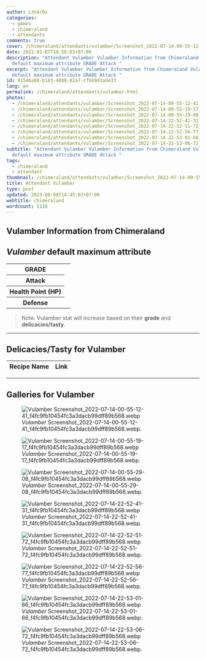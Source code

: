 ```yaml
---
author: L3n4r0x
categories:
  - games
  - chimeraland
  - attendants
comments: true
cover: /chimeraland/attendants/vulamber/Screenshot_2022-07-14-00-55-12-41_f4fc9fb10454fc3a3dacb99dff89b568.webp
date: 2022-01-07T18:56:03+07:00
description: "Attendant Vulamber Vulamber Information from Chimeraland Vulamber
  default maximum attribute GRADE Attack "
excerpt: "Attendant Vulamber Vulamber Information from Chimeraland Vulamber
  default maximum attribute GRADE Attack "
id: 91546a08-b183-4888-82a7-cf6b9d1ade33
lang: en
permalink: /chimeraland/attendants/vulamber.html
photos:
  - /chimeraland/attendants/vulamber/Screenshot_2022-07-14-00-55-12-41_f4fc9fb10454fc3a3dacb99dff89b568.webp
  - /chimeraland/attendants/vulamber/Screenshot_2022-07-14-00-55-19-17_f4fc9fb10454fc3a3dacb99dff89b568.webp
  - /chimeraland/attendants/vulamber/Screenshot_2022-07-14-00-55-29-08_f4fc9fb10454fc3a3dacb99dff89b568.webp
  - /chimeraland/attendants/vulamber/Screenshot_2022-07-14-22-52-41-31_f4fc9fb10454fc3a3dacb99dff89b568.webp
  - /chimeraland/attendants/vulamber/Screenshot_2022-07-14-22-52-51-72_f4fc9fb10454fc3a3dacb99dff89b568.webp
  - /chimeraland/attendants/vulamber/Screenshot_2022-07-14-22-52-56-77_f4fc9fb10454fc3a3dacb99dff89b568.webp
  - /chimeraland/attendants/vulamber/Screenshot_2022-07-14-22-53-01-66_f4fc9fb10454fc3a3dacb99dff89b568.webp
  - /chimeraland/attendants/vulamber/Screenshot_2022-07-14-22-53-06-72_f4fc9fb10454fc3a3dacb99dff89b568.webp
subtitle: "Attendant Vulamber Vulamber Information from Chimeraland Vulamber
  default maximum attribute GRADE Attack "
tags:
  - chimeraland
  - attendant
thumbnail: /chimeraland/attendants/vulamber/Screenshot_2022-07-14-00-55-12-41_f4fc9fb10454fc3a3dacb99dff89b568.webp
title: Attendant Vulamber
type: post
updated: 2023-08-08T14:45:02+07:00
webtitle: chimeraland
wordcount: 1118
---
```


<link
  rel="stylesheet"
  href="https://rawcdn.githack.com/dimaslanjaka/Web-Manajemen/870a349/css/bootstrap-5-3-0-alpha3-wrapper.css"
/>
<section id="bootstrap-wrapper">
  <div data-bs-theme="dark">
    <h2>Vulamber Information from Chimeraland</h2>
    <h2 id="attribute"><i>Vulamber</i> default maximum attribute</h2>
    <div class="row">
      <div class="col mb-2">
        <div class="card">
          <div class="card-body">
            <table>
              <tr>
                <th>GRADE</th>
                <td><br /></td>
              </tr>
              <tr>
                <th>Attack</th>
                <td></td>
              </tr>
              <tr>
                <th>Health Point (HP)</th>
                <td></td>
              </tr>
              <tr>
                <th>Defense</th>
                <td></td>
              </tr>
            </table>
          </div>
        </div>
      </div>
    </div>
    <blockquote class="bd-callout bd-callout-warning">
      Note: Vulamber stat will increase based on their <b>grade</b> and
      <b>delicacies/tasty</b>.
    </blockquote>
    <hr />
    <h2 id="delicacies">Delicacies/Tasty for Vulamber</h2>
    <div class="card">
      <div class="card-body">
        <div class="table-responsive">
          <table class="table table-striped">
            <thead>
              <tr>
                <th>Recipe Name</th>
                <th>Link</th>
              </tr>
            </thead>
            <tbody></tbody>
          </table>
        </div>
      </div>
    </div>
    <hr />
    <div id="gallery">
      <h2>Galleries for Vulamber</h2>
      <div class="row">
        <div class="col-lg-6 col-12">
          <figure>
            <img
              src="https://www.webmanajemen.com/chimeraland/attendants/vulamber/Screenshot_2022-07-14-00-55-12-41_f4fc9fb10454fc3a3dacb99dff89b568.webp"
              alt="Vulamber Screenshot_2022-07-14-00-55-12-41_f4fc9fb10454fc3a3dacb99dff89b568.webp"
            />
            <figcaption style="word-wrap: break-word">
              <i>Vulamber</i>
              Screenshot_2022-07-14-00-55-12-41_f4fc9fb10454fc3a3dacb99dff89b568.webp.
            </figcaption>
          </figure>
        </div>
        <div class="col-lg-6 col-12">
          <figure>
            <img
              src="https://www.webmanajemen.com/chimeraland/attendants/vulamber/Screenshot_2022-07-14-00-55-19-17_f4fc9fb10454fc3a3dacb99dff89b568.webp"
              alt="Vulamber Screenshot_2022-07-14-00-55-19-17_f4fc9fb10454fc3a3dacb99dff89b568.webp"
            />
            <figcaption style="word-wrap: break-word">
              <i>Vulamber</i>
              Screenshot_2022-07-14-00-55-19-17_f4fc9fb10454fc3a3dacb99dff89b568.webp.
            </figcaption>
          </figure>
        </div>
        <div class="col-lg-6 col-12">
          <figure>
            <img
              src="https://www.webmanajemen.com/chimeraland/attendants/vulamber/Screenshot_2022-07-14-00-55-29-08_f4fc9fb10454fc3a3dacb99dff89b568.webp"
              alt="Vulamber Screenshot_2022-07-14-00-55-29-08_f4fc9fb10454fc3a3dacb99dff89b568.webp"
            />
            <figcaption style="word-wrap: break-word">
              <i>Vulamber</i>
              Screenshot_2022-07-14-00-55-29-08_f4fc9fb10454fc3a3dacb99dff89b568.webp.
            </figcaption>
          </figure>
        </div>
        <div class="col-lg-6 col-12">
          <figure>
            <img
              src="https://www.webmanajemen.com/chimeraland/attendants/vulamber/Screenshot_2022-07-14-22-52-41-31_f4fc9fb10454fc3a3dacb99dff89b568.webp"
              alt="Vulamber Screenshot_2022-07-14-22-52-41-31_f4fc9fb10454fc3a3dacb99dff89b568.webp"
            />
            <figcaption style="word-wrap: break-word">
              <i>Vulamber</i>
              Screenshot_2022-07-14-22-52-41-31_f4fc9fb10454fc3a3dacb99dff89b568.webp.
            </figcaption>
          </figure>
        </div>
        <div class="col-lg-6 col-12">
          <figure>
            <img
              src="https://www.webmanajemen.com/chimeraland/attendants/vulamber/Screenshot_2022-07-14-22-52-51-72_f4fc9fb10454fc3a3dacb99dff89b568.webp"
              alt="Vulamber Screenshot_2022-07-14-22-52-51-72_f4fc9fb10454fc3a3dacb99dff89b568.webp"
            />
            <figcaption style="word-wrap: break-word">
              <i>Vulamber</i>
              Screenshot_2022-07-14-22-52-51-72_f4fc9fb10454fc3a3dacb99dff89b568.webp.
            </figcaption>
          </figure>
        </div>
        <div class="col-lg-6 col-12">
          <figure>
            <img
              src="https://www.webmanajemen.com/chimeraland/attendants/vulamber/Screenshot_2022-07-14-22-52-56-77_f4fc9fb10454fc3a3dacb99dff89b568.webp"
              alt="Vulamber Screenshot_2022-07-14-22-52-56-77_f4fc9fb10454fc3a3dacb99dff89b568.webp"
            />
            <figcaption style="word-wrap: break-word">
              <i>Vulamber</i>
              Screenshot_2022-07-14-22-52-56-77_f4fc9fb10454fc3a3dacb99dff89b568.webp.
            </figcaption>
          </figure>
        </div>
        <div class="col-lg-6 col-12">
          <figure>
            <img
              src="https://www.webmanajemen.com/chimeraland/attendants/vulamber/Screenshot_2022-07-14-22-53-01-66_f4fc9fb10454fc3a3dacb99dff89b568.webp"
              alt="Vulamber Screenshot_2022-07-14-22-53-01-66_f4fc9fb10454fc3a3dacb99dff89b568.webp"
            />
            <figcaption style="word-wrap: break-word">
              <i>Vulamber</i>
              Screenshot_2022-07-14-22-53-01-66_f4fc9fb10454fc3a3dacb99dff89b568.webp.
            </figcaption>
          </figure>
        </div>
        <div class="col-lg-6 col-12">
          <figure>
            <img
              src="https://www.webmanajemen.com/chimeraland/attendants/vulamber/Screenshot_2022-07-14-22-53-06-72_f4fc9fb10454fc3a3dacb99dff89b568.webp"
              alt="Vulamber Screenshot_2022-07-14-22-53-06-72_f4fc9fb10454fc3a3dacb99dff89b568.webp"
            />
            <figcaption style="word-wrap: break-word">
              <i>Vulamber</i>
              Screenshot_2022-07-14-22-53-06-72_f4fc9fb10454fc3a3dacb99dff89b568.webp.
            </figcaption>
          </figure>
        </div>
      </div>
    </div>
  </div>
</section>